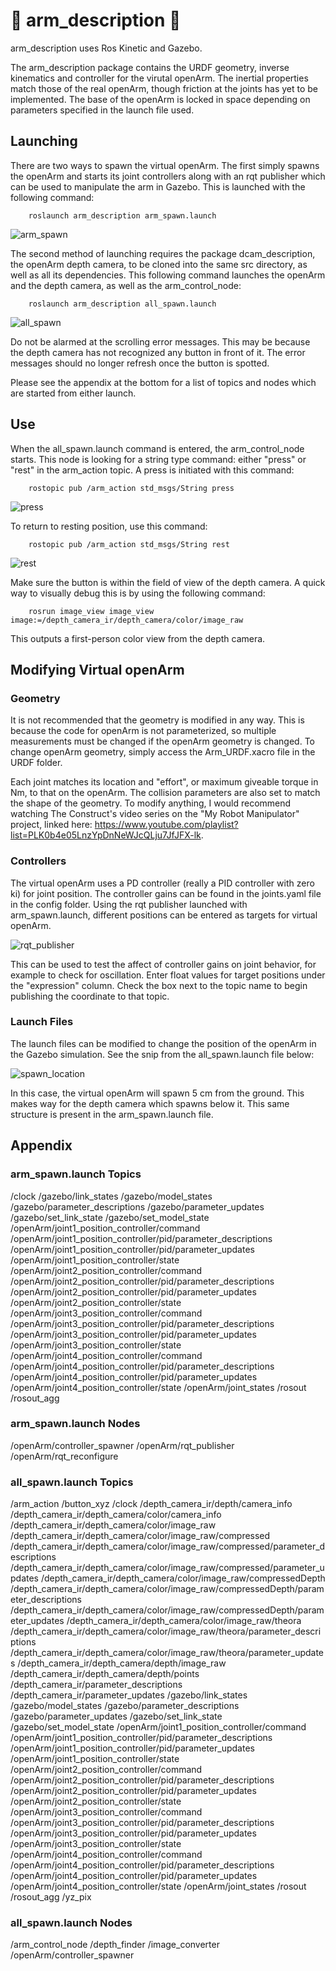 # :mechanical_arm: arm_description :mechanical_arm:
arm_description uses Ros Kinetic and Gazebo.

  The arm_description package contains the URDF geometry, inverse kinematics and controller for the virutal openArm. The inertial properties match those of the real openArm, though friction at the joints has yet to be implemented. The base of the openArm is locked in space depending on parameters specified in the launch file used.

## Launching

There are two ways to spawn the virtual openArm. The first simply spawns the openArm and starts its joint controllers along with an rqt publisher which can be used to manipulate the arm in Gazebo. This is launched with the following command:

        roslaunch arm_description arm_spawn.launch

![arm_spawn](images/arm_spawn.JPG)


The second method of launching requires the package dcam_description, the openArm depth camera, to be cloned into the same src directory, as well as all its dependencies. This following command launches the openArm and the depth camera, as well as the arm_control_node:

        roslaunch arm_description all_spawn.launch

![all_spawn](images/all_spawn..JPG)

Do not be alarmed at the scrolling error messages. This may be because the depth camera has not recognized any button in front of it. The error messages should no longer refresh once the button is spotted.

Please see the appendix at the bottom for a list of topics and nodes which are started from either launch.

## Use

When the all_spawn.launch command is entered, the arm_control_node starts. This node is looking for a string type command: either "press" or "rest" in the arm_action topic.
A press is initiated with this command:

        rostopic pub /arm_action std_msgs/String press

![press](images/press.JPG)

To return to resting position, use this command:

        rostopic pub /arm_action std_msgs/String rest

![rest](images/rest.JPG)

Make sure the button is within the field of view of the depth camera. A quick way to visually debug this is by using the following command:

        rosrun image_view image_view image:=/depth_camera_ir/depth_camera/color/image_raw

This outputs a first-person color view from the depth camera.

## Modifying Virtual openArm

### Geometry

It is not recommended that the geometry is modified in any way. This is because the code for openArm is not parameterized, so multiple measurements must be changed if the openArm geometry is changed. To change openArm geometry, simply access the Arm_URDF.xacro file in the URDF folder. 

Each joint matches its location and "effort", or maximum giveable torque in Nm, to that on the openArm. The collision parameters are also set to match the shape of the geometry. To modify anything, I would recommend watching The Construct's video series on the "My Robot Manipulator" project, linked here: https://www.youtube.com/playlist?list=PLK0b4e05LnzYpDnNeWJcQLju7JfJFX-lk.

### Controllers

The virtual openArm uses a PD controller (really a PID controller with zero ki) for joint position. The controller gains can be found in the joints.yaml file in the config folder. Using the rqt publisher launched with arm_spawn.launch, different positions can be entered as targets for virtual openArm. 

![rqt_publisher](images/rqt_publisher.JPG)

This can be used to test the affect of controller gains on joint behavior, for example to check for oscillation. Enter float values for target positions under the "expression" column. Check the box next to the topic name to begin publishing the coordinate to that topic.

### Launch Files

The launch files can be modified to change the position of the openArm in the Gazebo simulation. See the snip from the all_spawn.launch file below:

![spawn_location](images/spawn_location.JPG)

In this case, the virtual openArm will spawn 5 cm from the ground. This makes way for the depth camera which spawns below it. This same structure is present in the arm_spawn.launch file.

## Appendix
### arm_spawn.launch Topics

/clock
/gazebo/link_states
/gazebo/model_states
/gazebo/parameter_descriptions
/gazebo/parameter_updates
/gazebo/set_link_state
/gazebo/set_model_state
/openArm/joint1_position_controller/command
/openArm/joint1_position_controller/pid/parameter_descriptions
/openArm/joint1_position_controller/pid/parameter_updates
/openArm/joint1_position_controller/state
/openArm/joint2_position_controller/command
/openArm/joint2_position_controller/pid/parameter_descriptions
/openArm/joint2_position_controller/pid/parameter_updates
/openArm/joint2_position_controller/state
/openArm/joint3_position_controller/command
/openArm/joint3_position_controller/pid/parameter_descriptions
/openArm/joint3_position_controller/pid/parameter_updates
/openArm/joint3_position_controller/state
/openArm/joint4_position_controller/command
/openArm/joint4_position_controller/pid/parameter_descriptions
/openArm/joint4_position_controller/pid/parameter_updates
/openArm/joint4_position_controller/state
/openArm/joint_states
/rosout
/rosout_agg

### arm_spawn.launch Nodes

/openArm/controller_spawner
/openArm/rqt_publisher
/openArm/rqt_reconfigure

### all_spawn.launch Topics

/arm_action
/button_xyz
/clock
/depth_camera_ir/depth/camera_info
/depth_camera_ir/depth_camera/color/camera_info
/depth_camera_ir/depth_camera/color/image_raw
/depth_camera_ir/depth_camera/color/image_raw/compressed
/depth_camera_ir/depth_camera/color/image_raw/compressed/parameter_descriptions
/depth_camera_ir/depth_camera/color/image_raw/compressed/parameter_updates
/depth_camera_ir/depth_camera/color/image_raw/compressedDepth
/depth_camera_ir/depth_camera/color/image_raw/compressedDepth/parameter_descriptions
/depth_camera_ir/depth_camera/color/image_raw/compressedDepth/parameter_updates
/depth_camera_ir/depth_camera/color/image_raw/theora
/depth_camera_ir/depth_camera/color/image_raw/theora/parameter_descriptions
/depth_camera_ir/depth_camera/color/image_raw/theora/parameter_updates
/depth_camera_ir/depth_camera/depth/image_raw
/depth_camera_ir/depth_camera/depth/points
/depth_camera_ir/parameter_descriptions
/depth_camera_ir/parameter_updates
/gazebo/link_states
/gazebo/model_states
/gazebo/parameter_descriptions
/gazebo/parameter_updates
/gazebo/set_link_state
/gazebo/set_model_state
/openArm/joint1_position_controller/command
/openArm/joint1_position_controller/pid/parameter_descriptions
/openArm/joint1_position_controller/pid/parameter_updates
/openArm/joint1_position_controller/state
/openArm/joint2_position_controller/command
/openArm/joint2_position_controller/pid/parameter_descriptions
/openArm/joint2_position_controller/pid/parameter_updates
/openArm/joint2_position_controller/state
/openArm/joint3_position_controller/command
/openArm/joint3_position_controller/pid/parameter_descriptions
/openArm/joint3_position_controller/pid/parameter_updates
/openArm/joint3_position_controller/state
/openArm/joint4_position_controller/command
/openArm/joint4_position_controller/pid/parameter_descriptions
/openArm/joint4_position_controller/pid/parameter_updates
/openArm/joint4_position_controller/state
/openArm/joint_states
/rosout
/rosout_agg
/yz_pix

### all_spawn.launch Nodes

/arm_control_node
/depth_finder
/image_converter
/openArm/controller_spawner
